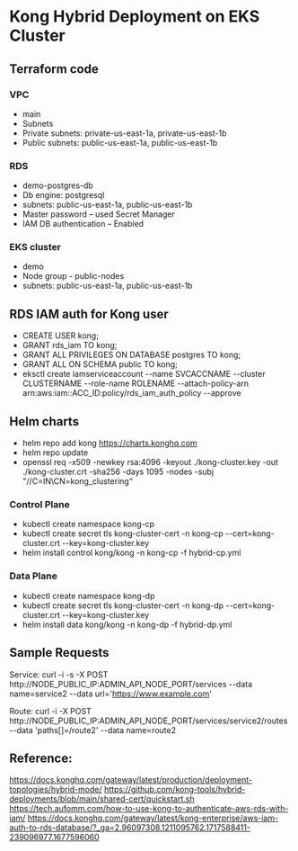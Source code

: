 # Kong Hybrid Deployment on EKS Cluster
## Terraform code
### VPC 
  - main      
  - Subnets 
  - Private subnets: private-us-east-1a, private-us-east-1b
  - Public subnets: public-us-east-1a, public-us-east-1b

### RDS
  - demo-postgres-db
  - Db engine: postgresql
  - subnets: public-us-east-1a, public-us-east-1b
  - Master password – used Secret Manager
  - IAM DB authentication – Enabled

### EKS cluster
  - demo
  - Node group - public-nodes
  - subnets: public-us-east-1a, public-us-east-1b

## RDS IAM auth for Kong user
 - CREATE USER kong;
 - GRANT rds_iam TO kong;
 - GRANT ALL PRIVILEGES ON DATABASE postgres TO kong;
 - GRANT ALL ON SCHEMA public TO kong;
 - eksctl create iamserviceaccount --name SVCACCNAME --cluster CLUSTERNAME --role-name ROLENAME --attach-policy-arn arn:aws:iam::ACC_ID:policy/rds_iam_auth_policy --approve

## Helm charts
 - helm repo add kong https://charts.konghq.com
 - helm repo update
 - openssl req -x509 -newkey rsa:4096 -keyout ./kong-cluster.key -out ./kong-cluster.crt -sha256 -days 1095 -nodes -subj "//C=IN\CN=kong_clustering“
### Control Plane
 - kubectl create namespace kong-cp
 - kubectl create secret tls kong-cluster-cert -n kong-cp --cert=kong-cluster.crt --key=kong-cluster.key
 - helm install control kong/kong -n kong-cp -f hybrid-cp.yml 
### Data Plane
 - kubectl create namespace kong-dp
 - kubectl create secret tls kong-cluster-cert -n kong-dp --cert=kong-cluster.crt --key=kong-cluster.key
 - helm install data kong/kong -n kong-dp -f hybrid-dp.yml

## Sample Requests
Service: curl -i -s -X POST http://NODE_PUBLIC_IP:ADMIN_API_NODE_PORT/services --data name=service2 --data url='https://www.example.com'

Route: curl -i -X POST http://NODE_PUBLIC_IP:ADMIN_API_NODE_PORT/services/service2/routes  --data 'paths[]=/route2' --data name=route2

## Reference: 
https://docs.konghq.com/gateway/latest/production/deployment-topologies/hybrid-mode/
https://github.com/kong-tools/hybrid-deployments/blob/main/shared-cert/quickstart.sh
https://tech.aufomm.com/how-to-use-kong-to-authenticate-aws-rds-with-iam/
https://docs.konghq.com/gateway/latest/kong-enterprise/aws-iam-auth-to-rds-database/?_ga=2.96097308.1211095762.1717588411-239096977.1677596060
